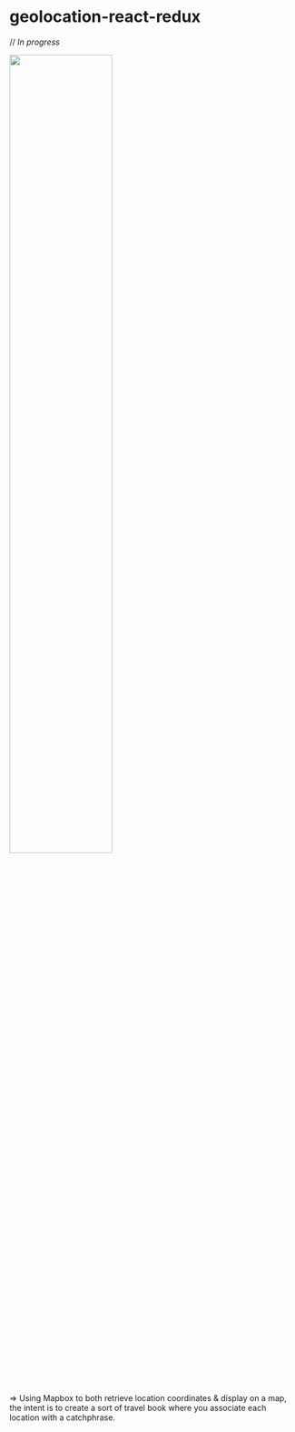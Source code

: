 # geolocation-react-redux

// *In progress*

<img src="https://db3pap004files.storage.live.com/y4mUpiYPdj9AJ4LBQLMul7R_zakO5vkA3fvA_QDsqpuH4oAACzNrL0ovDVNpzQvECmjOjndQ00fE19_4N_vvbY3dJMTHJQ4IDWNasvYUmk_CpKnmo42ai2l66Is55RSthlku0vpfgM8ERiHKO4zIcgSPUEFPJlPmB0SPuzzWbY-RGsh5T7wgwXLHfPNh3Pie1Nn?width=1897&height=808&cropmode=none" width="60%" height="60%">

=> Using Mapbox to both retrieve location coordinates & display on a map, the intent is to create a sort of travel book where you associate each location with a catchphrase. 
